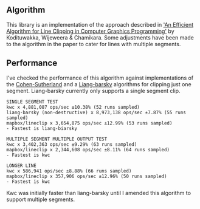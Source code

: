 ## Algorithm
This library is an implementation of the approach described in ['An Efficient Algorithm for Line Clipping in Computer Graphics Programming'](http://www.academia.edu/2491960/An_Efficient_Algorithm_for_Line_Clipping_in_Computer_Graphics_Programming) by Kodituwakka, Wijeweera & Chamikara. Some adjustments have been made to the algorithm in the paper to cater for lines with multiple segments.

## Performance
I've checked the performance of this algorithm against implementations of the [Cohen-Sutherland](https://github.com/mapbox/lineclip) and a [Liang-barsky](https://github.com/w8r/liang-barsky) algorithms for clipping just one segment. Liang-barsky currently only supports a single segment clip.
````
SINGLE SEGMENT TEST
kwc x 4,881,087 ops/sec ±10.38% (52 runs sampled)
liang-barsky (non-destructive) x 8,973,138 ops/sec ±7.87% (55 runs sampled)
mapbox/lineclip x 3,654,875 ops/sec ±12.99% (53 runs sampled)
- Fastest is liang-biarsky

MULTIPLE SEGMENT MULTIPLE OUTPUT TEST
kwc x 3,402,363 ops/sec ±9.29% (63 runs sampled)
mapbox/lineclip x 2,344,608 ops/sec ±8.11% (64 runs sampled)
- Fastest is kwc

LONGER LINE
kwc x 586,941 ops/sec ±8.88% (66 runs sampled)
mapbox/lineclip x 357,906 ops/sec ±12.96% (50 runs sampled)
- Fastest is kwc
````
Kwc was initially faster than liang-barsky until I amended this algorithm to support multiple segments.
